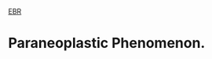 [EBR](../README.md)

# Paraneoplastic Phenomenon. 


[^1]:https://www.clinicalkey.com/#!/content/derived_clinical_overview/76-s2.0-B9780323755702006809 "Clinical Key"